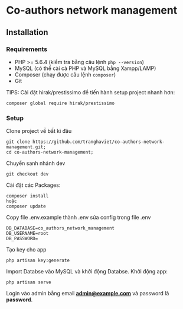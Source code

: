 # Co-authors network management

## Installation

### Requirements
- PHP >= 5.6.4 (kiểm tra bằng câu lệnh `php --version`)
- MySQL (có thể cài cả PHP và MySQL bằng Xampp/LAMP)
- Composer (chạy được câu lệnh `composer`)
- Git

TIPS: Cài đặt hirak/prestissimo để tiến hành setup project nhanh hơn:
```
composer global require hirak/prestissimo
```
### Setup
Clone project về bất kì đâu
```
git clone https://github.com/tranghaviet/co-authors-network-management.git;
cd co-authors-network-management;
```
Chuyển sanh nhánh dev
```
git checkout dev
```
Cài đặt các Packages:
```
composer install
hoặc
composer update
```
Copy file .env.example thành .env
sửa config trong file .env 
```
DB_DATABASE=co_authors_network_management
DB_USERNAME=root
DB_PASSWORD=
```
Tạo key cho app
```
php artisan key:generate
```
Import Databse vào MySQL và khởi động Databse.
Khởi động app:
```
php artisan serve
```
Login vào admin bằng email **admin@example.com** và password là **password**.
